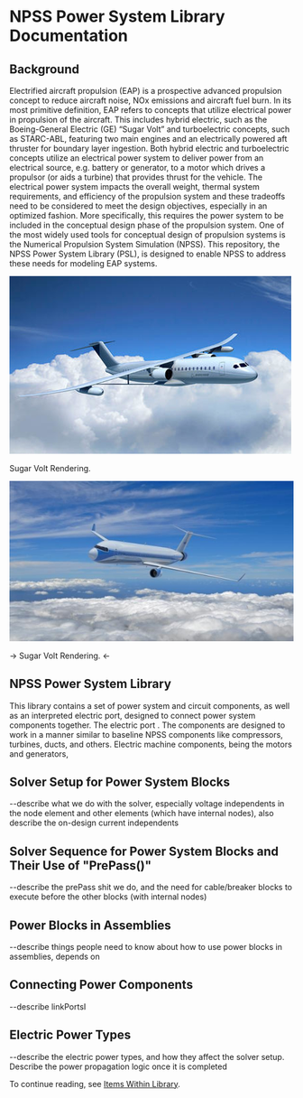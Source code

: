 <h1>NPSS Power System Library Documentation</h1>

## Background
Electrified aircraft propulsion (EAP) is a prospective advanced propulsion concept to reduce aircraft noise, NOx emissions and aircraft fuel burn. In its most primitive definition, EAP refers to concepts that utilize electrical power in propulsion of the aircraft. This includes hybrid electric, such as the Boeing-General Electric (GE) “Sugar Volt” and turboelectric concepts, such as STARC-ABL, featuring two main engines and an electrically powered aft thruster for boundary layer ingestion. Both hybrid electric and turboelectric concepts utilize an electrical power system to deliver power from an electrical source, e.g. battery or generator, to a motor which drives a propulsor (or aids a turbine) that provides thrust for the vehicle. The electrical power system impacts the overall weight, thermal system requirements, and efficiency of the propulsion system and these tradeoffs need to be considered to meet the design objectives, especially in an optimized fashion. More specifically, this requires the power system to be included in the conceptual design phase of the propulsion system. One of the most widely used tools for conceptual design of propulsion systems is the Numerical Propulsion System Simulation (NPSS). This repository, the NPSS Power System Library (PSL), is designed to enable NPSS to address these needs for modeling EAP systems.

![Sugar Volt Rendering](sugar-volt.png)

Sugar Volt Rendering.

![STARC-ABL Rendering](starc-abl.jpg)

-> Sugar Volt Rendering. <-

## NPSS Power System Library
This library contains a set of power system and circuit components, as well as an interpreted electric port, designed to connect power system components together. The electric port . The components are designed to work in a manner similar to baseline NPSS components like compressors, turbines, ducts, and others. Electric machine components, being the motors and generators, 

## Solver Setup for Power System Blocks
--describe what we do with the solver, especially voltage independents in the node element and other elements (which have internal nodes), also describe the on-design current independents

## Solver Sequence for Power System Blocks and Their Use of "PrePass()"
--describe the prePass shit we do, and the need for cable/breaker blocks to execute before the other blocks (with internal nodes)

## Power Blocks in Assemblies
--describe things people need to know about how to use power blocks in assemblies, depends on

## Connecting Power Components
--describe linkPortsI

## Electric Power Types
--describe the electric power types, and how they affect the solver setup. Describe the power propagation logic once it is completed

To continue reading, see [Items Within Library](Items-Within-Library).
